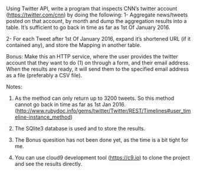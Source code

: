 Using Twitter API, write a program that inspects CNN’s twitter account (https://twitter.com/cnn) by doing the following: 
1- Aggregate news/tweets posted on that account, by month and dump the aggregation results into a table. It’s sufficient to go back in time as far as 1st Of January 2016.

2- For each Tweet after 1st Of January 2016, expand it’s shortened URL (if it contained any), and store the Mapping in another table.

Bonus: Make this an HTTP service, where the user provides the twitter account that they want to do (1) on through a form, and their email address. When the results are ready, it will send them to the specified email address as a file (preferably a CSV file).

Notes: 

1. As the method can only return up to 3200 tweets. So this method cannot go back in time as far as 1st Jan 2016. (http://www.rubydoc.info/gems/twitter/Twitter/REST/Timelines#user_timeline-instance_method)

2. The SQlite3 database is used and to store the results.

3. The Bonus quesition has not been done yet, as the time is a bit tight for me.

4. You can use cloud9 development tool (https://c9.io) to clone the project and see the results directly.


